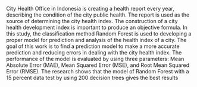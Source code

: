 City Health Office in Indonesia is creating a health 
report every year, describing the condition of the city 
public health. The report is used as the source of 
determining the city health index. The construction of 
a city health development index is important to 
produce an objective formula. In this study, the 
classification method Random Forest is used to 
developing a proper model for prediction and analysis 
of the health index of a city. The goal of this work is to 
find a prediction model to make a more accurate 
prediction and reducing errors in dealing with the city 
health index. The performance of the model is 
evaluated by using three parameters: Mean Absolute 
Error (MAE), Mean Squared Error (MSE), and Root 
Mean Squared Error (RMSE). The research shows 
that the model of Random Forest with a 15 percent 
data test by using 200 decision trees gives the best 
results
